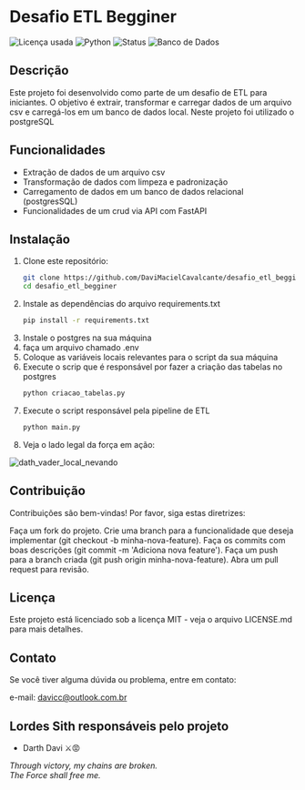 # Desafio ETL Begginer

![Licença usada](https://img.shields.io/github/license/DaviMacielCavalcante/desafio_etl_begginer)
![Python](https://img.shields.io/badge/Python-3.12.4-blue)
![Status](https://img.shields.io/badge/Status-Finalizado-brightgreen)
![Banco de Dados](https://img.shields.io/badge/Banco%20de%20Dados-PostgreSQL-blue)


## Descrição
Este projeto foi desenvolvido como parte de um desafio de ETL para iniciantes. O objetivo é extrair, transformar e carregar dados de um arquivo csv e carregá-los em um banco de dados local. 
Neste projeto foi utilizado o postgreSQL

## Funcionalidades
- Extração de dados de um arquivo csv
- Transformação de dados com limpeza e padronização
- Carregamento de dados em um banco de dados relacional (postgresSQL)
- Funcionalidades de um crud via API com FastAPI

## Instalação

1. Clone este repositório:
   ```bash
   git clone https://github.com/DaviMacielCavalcante/desafio_etl_begginer.git
   cd desafio_etl_begginer
2. Instale as dependências do arquivo requirements.txt
   ```bash
   pip install -r requirements.txt

3. Instale o postgres na sua máquina
4. faça um arquivo chamado .env
5. Coloque as variáveis locais relevantes para o script da sua máquina
6. Execute o scrip que é responsável por fazer a criação das tabelas no postgres
   ```bash
   python criacao_tabelas.py
7. Execute o script responsável pela pipeline de ETL
   ```bash
   python main.py
8. Veja o lado legal da força em ação:

![dath_vader_local_nevando](https://www.icegif.com/wp-content/uploads/2022/09/icegif-1012.gif)

## Contribuição
Contribuições são bem-vindas! Por favor, siga estas diretrizes:

Faça um fork do projeto.
Crie uma branch para a funcionalidade que deseja implementar (git checkout -b minha-nova-feature).
Faça os commits com boas descrições (git commit -m 'Adiciona nova feature').
Faça um push para a branch criada (git push origin minha-nova-feature).
Abra um pull request para revisão.

## Licença
Este projeto está licenciado sob a licença MIT - veja o arquivo LICENSE.md para mais detalhes.

## Contato
Se você tiver alguma dúvida ou problema, entre em contato:

e-mail: davicc@outlook.com.br

## Lordes Sith responsáveis pelo projeto
- Darth Davi ⚔️😡

*Through victory, my chains are broken.
<br>
The Force shall free me.*
